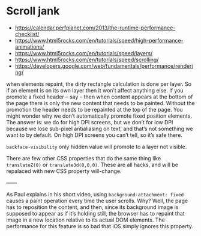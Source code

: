 # Scroll jank

* <https://calendar.perfplanet.com/2013/the-runtime-performance-checklist/>
* <https://www.html5rocks.com/en/tutorials/speed/high-performance-animations/>
* <https://www.html5rocks.com/en/tutorials/speed/layers/>
* <https://www.html5rocks.com/en/tutorials/speed/scrolling/>
* <https://developers.google.com/web/fundamentals/performance/rendering/>

when elements repaint, the dirty rectangle calculation is done per layer. So if an element is on its own layer then it won’t affect anything else. If you promote a fixed header – say – then when content appears at the bottom of the page there is only the new content that needs to be painted. Without the promotion the header needs to be repainted at the top of the page. You might wonder why we don’t automatically promote fixed position elements. The answer is: we do for high DPI screens, but we don’t for low DPI because we lose sub-pixel antialiasing on text, and that’s not something we want to by default. On high DPI screens you can’t tell, so it’s safe there.

`backface-visibility`
only hidden value will promote to a layer not visible.

There are few other CSS properties that do the same thing like `translateZ(0)` or `translate3d(0,0,0)`. These are all hacks, and will be repalaced with new CSS property will-change.

——

As Paul explains in his short video, using `background-attachment: fixed` causes a paint operation every time the user scrolls. Why? Well, the page has to reposition the content, and then, since its background image is supposed to appear as if it’s holding still, the browser has to repaint that image in a new location relative to its actual DOM elements. The performance for this feature is so bad that iOS simply ignores this property.
